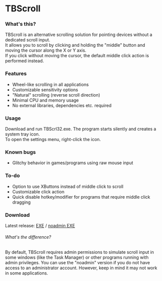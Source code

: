 # TBScroll

### What's this?
TBScroll is an alternative scrolling solution for pointing devices without a dedicated scroll input.  
It allows you to scroll by clicking and holding the "middle" button and moving the cursor along the X or Y axis.  
If you click without moving the cursor, the default middle click action is performed instead.

### Features
- Wheel-like scrolling in all applications
- Customizable sensitivity options
- "Natural" scrolling (reverse scroll direction)
- Minimal CPU and memory usage
- No external libraries, dependencies etc. required

### Usage
Download and run TBScrl32.exe. The program starts silently and creates a system tray icon.  
To open the settings menu, right-click the icon.

### Known bugs
- Glitchy behavior in games/programs using raw mouse input

### To-do
- Option to use XButtons instead of middle click to scroll
- Customizable click action
- Quick disable hotkey/modifier for programs that require middle click dragging

### Download
Latest release: [EXE](https://github.com/spitfirex86/TBScroll/releases/latest/download/TBScrl32.exe)
/ [noadmin EXE](https://github.com/spitfirex86/TBScroll/releases/latest/download/TBScrl32-noadmin.exe)

###### What's the difference?
By default, TBScroll requires admin permissions to simulate scroll input in some windows (like the Task Manager) or other programs running with admin privileges.
You can use the "noadmin" version if you do not have access to an administrator account. However, keep in mind it may not work in some applications.
